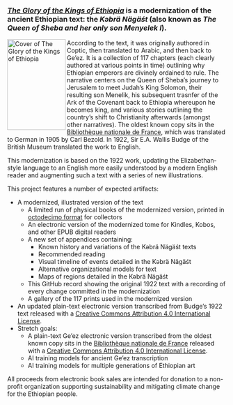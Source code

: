 ### [_The Glory of the Kings of Ethiopia_](https://github.com/Octoven-Press/book-glory-of-the-kings-of-ethiopia/) is a modernization of the ancient Ethiopian text: the _Kəbrä Nägäśt_ (also known as _The Queen of Sheba and her only son Menyelek I_).

<img alt="Cover of The Glory of the Kings of Ethiopia" src="https://github.com/user-attachments/assets/fc9b1210-429f-4abc-bef4-57030d5faaf3" width="134" height="208" align="left" /> According to the text, it was originally authored in Coptic, then translated to Arabic, and then back to Ge’ez. It is a collection of 117 chapters (each clearly authored at various points in time) outlining why Ethiopian emperors are divinely ordained to rule. The narrative centers on the Queen of Sheba’s journey to Jerusalem to meet Judah’s King Solomon, their resulting son Menelik, his subsequent trasnfer of the Ark of the Covenant back to Ethiopia whereupon he becomes king, and various stories outlining the country’s shift to Christianity afterwards (amongst other narratives). The oldest known copy sits in the [Bibliothèque nationale de France](https://gallica.bnf.fr/ark:/12148/btv1b10088409f), which was translated to German in 1905 by Carl Bezold. In 1922, Sir E.A. Wallis Budge of the British Museum translated the work to English.

This modernization is based on the 1922 work, updating the Elizabethan-style language to an English more easily understood by a modern English reader and augmenting such a text with a series of new illustrations. 

This project features a number of expected artifacts:
* A modernized, illustrated version of the text
  * A limited run of physical books of the modernized version, printed in [octodecimo format](https://en.wikipedia.org/wiki/Book_size#United_States) for collectors
  * An electronic version of the modernized tome for Kindles, Kobos, and other EPUB digital readers
  * A new set of appendices containing:
    * Known history and variations of the Kəbrä Nägäśt texts
    * Recommended reading
    * Visual timeline of events detailed in the Kəbrä Nägäśt
    * Alternative organizational models for text
    * Maps of regions detailed in the Kəbrä Nägäśt
  * This GitHub record showing the original 1922 text with a recording of every change committed in the modernization
  * A gallery of the 117 prints used in the modernized version
* An updated plain-text electronic version transcribed from Budge’s 1922 text released with a [Creative Commons Attribution 4.0 International License](http://creativecommons.org/licenses/by/4.0/).
* Stretch goals:
  * A plain-text Ge’ez electronic version transcribed from the oldest known copy sits in the [Bibliothèque nationale de France](https://gallica.bnf.fr/ark:/12148/btv1b10088409f) released with a [Creative Commons Attribution 4.0 International License](http://creativecommons.org/licenses/by/4.0/).
  * AI training models for ancient Ge’ez transcription
  * AI training models for multiple generations of Ethiopian art

All proceeds from electronic book sales are intended for donation to a non-profit organization supporting sustainability and mitigating climate change for the Ethiopian people.
